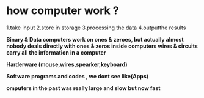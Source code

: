 # how computer work ?

1.take input
2.store in storage
3.processing the data
4.outputthe results

**Binary & Data computers work on ones & zeroes, but actually almost nobody deals directly with ones & zeros inside computers wires
& circuits carry all the information in a computer**

**Harderware (mouse,wires,spearker,keyboard)**

**Software programs and codes , we dont see like(Apps)**

**omputers in the past was really large and slow but now fast**
